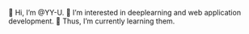 👋 Hi, I’m @YY-U.
👀 I’m interested in deeplearning and web application development. 
🌱 Thus, I’m currently learning them.

<!--- - 🌱 I’m currently learning 
 💞️ I’m looking to collaborate on ...
- 📫 How to reach me ...-->

<!---
YY-U/YY-U is a ✨ special ✨ repository because its `README.md` (this file) appears on your GitHub profile.
You can click the Preview link to take a look at your changes.
--->
